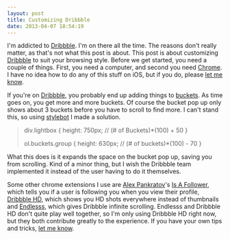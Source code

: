 ```yaml
---
layout: post
title: Customizing Dribbble
date: 2013-04-07 18:54:19
---
```


I'm addicted to [Dribbble](http://dribbble.com/Robs.im). I'm on there all the time. The reasons don't really matter, as that's not what this post is about. This post is about customizing [Dribbble](http://dribbble.com) to suit your browsing style. Before we get started, you need a couple of things. First, you need a computer, and second you need [Chrome](https://www.google.com/intl/en/chrome/browser/). I have no idea how to do any of this stuff on iOS, but if you do, please [let me know](mailto:me@robs.im).

If you're on [Dribbble](http://dribbble.com), you probably end up adding things to [buckets](http://blog.dribbble.com/post/5674008788/buckets). As time goes on, you get more and more buckets. Of course the bucket pop up only shows about 3 buckets before you have to scroll to find more. I can't stand this, so using [stylebot](https://github.com/ankit/stylebot) I made a solution.
>div.lightbox {
>    height: 750px; // (# of Buckets)*(100) + 50
>}
>
>ol.buckets.group {
>    height: 630px; // (# of buckets)*(100) - 70
>}

What this does is it expands the space on the bucket pop up, saving you from scrolling. Kind of a minor thing, but I wish the Dribbble team implemented it instead of the user having to do it themselves.

Some other chrome extensions I use are [Alex Pankratov](http://swapped.cc/)'s [Is A Follower](http://swapped.cc/#!/is-a-follower), which tells you if a user is following you when you view their profile, [Dribbble HD](https://github.com/Darsain/chrome-dribbblehd), which shows you HD shots everywhere instead of thumbnails and [Endlesss](https://github.com/dedene/endlesss), which gives Dribbble infinite scrolling. Endlesss and Dribbble HD don't quite play well together, so I'm only using Dribbble HD right now, but they both contribute greatly to the experience. If you have your own tips and tricks, [let me know](mailto:me@robs.im).
